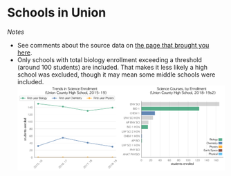 # Schools in Union  
*Notes*
- See comments about the source data on [the page that brought you here](https://adamlamee.github.io/FL-K12-analyses/plots/District_pages/Union.html).  
- Only schools with total biology enrollment exceeding a threshold (around 100 students) are included. That makes it less likely a high school was excluded, though it may mean some middle schools were included.  
![](../School_plots/UNION/UNION_COUN.png)
